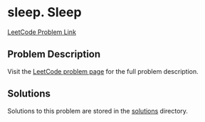 # sleep. Sleep

[LeetCode Problem Link](https://leetcode.com/problems/sleep/)

## Problem Description

Visit the [LeetCode problem page](https://leetcode.com/problems/sleep/) for the full problem description.

## Solutions

Solutions to this problem are stored in the [solutions](./solutions) directory.
